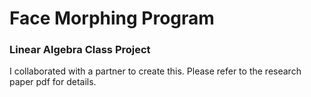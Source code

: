 # Face Morphing Program
### Linear Algebra Class Project
I collaborated with a partner to create this. Please refer to the research paper pdf for details.
